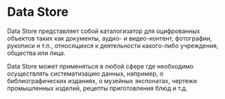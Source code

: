 # Data Store

Data Store представляет собой каталогизатор для оцифрованных объектов таких как документы, аудио- и видео-контент,
фотографии, рукописи и т.п., относящихся к деятельности какого-либо учреждения, общества или лица.

Data Store может применяться в любой сфере где необходимо осуществлять систематизацию данных, например,
о библиографических изданиях, о музейных экспонатах, чертежи промышленных изделий, рецепты приготовления блюд и т.д.
